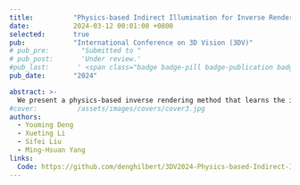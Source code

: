 ```yaml
---
title:          "Physics-based Indirect Illumination for Inverse Rendering"
date:           2024-03-12 00:01:00 +0800
selected:       true
pub:            "International Conference on 3D Vision (3DV)"
# pub_pre:        "Submitted to "
# pub_post:       'Under review.'
#pub_last:       ' <span class="badge badge-pill badge-publication badge-success">Spotlight</span>'
pub_date:       "2024"

abstract: >-
  We present a physics-based inverse rendering method that learns the illumination, geometry, and materials of a scene from posed multi-view RGB images. To model the illumination of a scene, existing inverse rendering works either completely ignore the indirect illumination or model it by coarse approximations, leading to sub-optimal illumination, geometry, and material prediction of the scene. In this work, we propose a physics-based illumination model that first locates surface points through an efficient refined sphere tracing algorithm, then explicitly traces the incoming indirect lights at each surface point based on reflection. Then, we estimate each identified indirect light through an efficient neural network. Moreover, we utilize the Leibniz's integral rule to resolve non-differentiability in the proposed illumination model caused by boundary lights inspired by differentiable irradiance in computer graphics. As a result, the proposed differentiable illumination model can be learned end-to-end together with geometry and materials estimation. As a side product, our physics-based inverse rendering model also facilitates flexible and realistic material editing as well as relighting. Extensive experiments on synthetic and real-world datasets demonstrate that the proposed method performs favorably against existing inverse rendering methods on novel view synthesis and inverse rendering.
#cover:          /assets/images/covers/cover3.jpg
authors:
  - Youming Deng
  - Xueting Li
  - Sifei Liu
  - Ming-Hsuan Yang
links:
  Code: https://github.com/denghilbert/3DV2024-Physics-based-Indirect-Illumination-for-Inverse-Rendering
---
```

